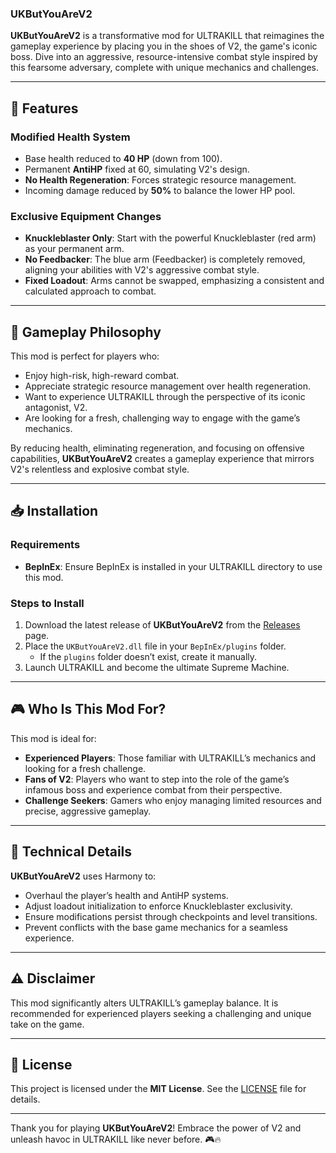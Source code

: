 ### **UKButYouAreV2**

**UKButYouAreV2** is a transformative mod for ULTRAKILL that reimagines the gameplay experience by placing you in the shoes of V2, the game's iconic boss. Dive into an aggressive, resource-intensive combat style inspired by this fearsome adversary, complete with unique mechanics and challenges.

---

## 🌟 Features

### **Modified Health System**
- Base health reduced to **40 HP** (down from 100).
- Permanent **AntiHP** fixed at 60, simulating V2's design.
- **No Health Regeneration**: Forces strategic resource management.
- Incoming damage reduced by **50%** to balance the lower HP pool.

### **Exclusive Equipment Changes**
- **Knuckleblaster Only**: Start with the powerful Knuckleblaster (red arm) as your permanent arm.
- **No Feedbacker**: The blue arm (Feedbacker) is completely removed, aligning your abilities with V2's aggressive combat style.
- **Fixed Loadout**: Arms cannot be swapped, emphasizing a consistent and calculated approach to combat.

---

## 🚀 Gameplay Philosophy

This mod is perfect for players who:
- Enjoy high-risk, high-reward combat.
- Appreciate strategic resource management over health regeneration.
- Want to experience ULTRAKILL through the perspective of its iconic antagonist, V2.
- Are looking for a fresh, challenging way to engage with the game’s mechanics.

By reducing health, eliminating regeneration, and focusing on offensive capabilities, **UKButYouAreV2** creates a gameplay experience that mirrors V2's relentless and explosive combat style.

---

## 📥 Installation

### Requirements
- **BepInEx**: Ensure BepInEx is installed in your ULTRAKILL directory to use this mod.

### Steps to Install
1. Download the latest release of **UKButYouAreV2** from the [Releases](https://github.com/MrRaposinha/UKButYouAreV2/releases) page.
2. Place the `UKButYouAreV2.dll` file in your `BepInEx/plugins` folder.
   - If the `plugins` folder doesn’t exist, create it manually.
3. Launch ULTRAKILL and become the ultimate Supreme Machine.

---

## 🎮 Who Is This Mod For?

This mod is ideal for:
- **Experienced Players**: Those familiar with ULTRAKILL’s mechanics and looking for a fresh challenge.
- **Fans of V2**: Players who want to step into the role of the game’s infamous boss and experience combat from their perspective.
- **Challenge Seekers**: Gamers who enjoy managing limited resources and precise, aggressive gameplay.

---

## 🔧 Technical Details

**UKButYouAreV2** uses Harmony to:
- Overhaul the player’s health and AntiHP systems.
- Adjust loadout initialization to enforce Knuckleblaster exclusivity.
- Ensure modifications persist through checkpoints and level transitions.
- Prevent conflicts with the base game mechanics for a seamless experience.

---

## ⚠️ Disclaimer

This mod significantly alters ULTRAKILL’s gameplay balance. It is recommended for experienced players seeking a challenging and unique take on the game.

---

## 📜 License

This project is licensed under the **MIT License**. See the [LICENSE](LICENSE) file for details.

---

Thank you for playing **UKButYouAreV2**! Embrace the power of V2 and unleash havoc in ULTRAKILL like never before. 🎮🔥
